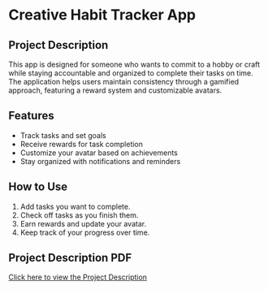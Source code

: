 # Creative Habit Tracker App

## Project Description

This app is designed for someone who wants to commit to a hobby or craft while staying accountable and organized to complete their tasks on time. The application helps users maintain consistency through a gamified approach, featuring a reward system and customizable avatars.

## Features
- Track tasks and set goals
- Receive rewards for task completion
- Customize your avatar based on achievements
- Stay organized with notifications and reminders

## How to Use
1. Add tasks you want to complete.
2. Check off tasks as you finish them.
3. Earn rewards and update your avatar.
4. Keep track of your progress over time.

## Project Description PDF
[Click here to view the Project Description](Programming%201%20Project%20Description%20-%20Gloire%20Mpoyi.pdf)

